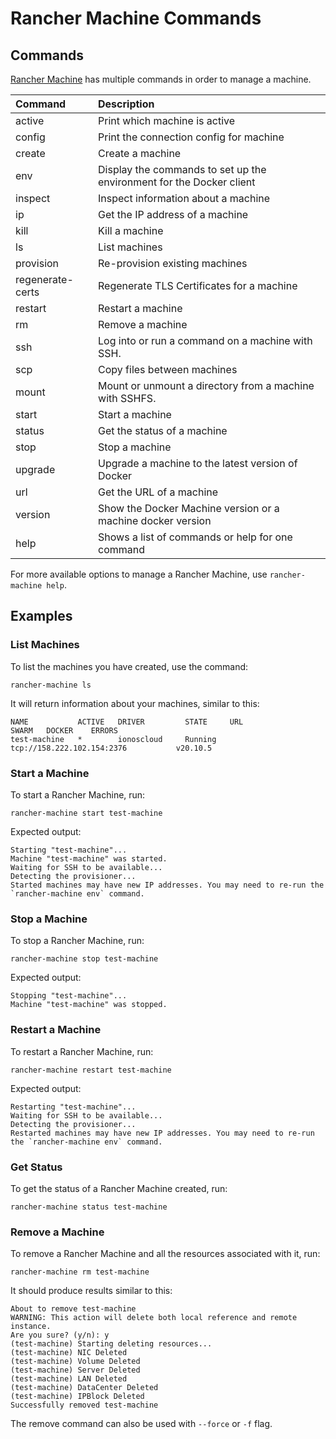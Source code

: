 # Rancher Machine Commands 

## Commands

[Rancher Machine](https://github.com/rancher/machine) has multiple commands in order to manage a machine. 

| Command | Description |
| :------ | :---------- |
| active		| Print which machine is active |
| config		| Print the connection config for machine |
| create		| Create a machine |
| env			| Display the commands to set up the environment for the Docker client |
| inspect		| Inspect information about a machine |
| ip			| Get the IP address of a machine |
| kill			| Kill a machine |
| ls			| List machines |
| provision		| Re-provision existing machines |
| regenerate-certs	| Regenerate TLS Certificates for a machine |
| restart		| Restart a machine |
| rm			| Remove a machine |
| ssh			| Log into or run a command on a machine with SSH. |
| scp			| Copy files between machines |
| mount		    | Mount or unmount a directory from a machine with SSHFS. |
| start		    | Start a machine |
| status		| Get the status of a machine |
| stop			| Stop a machine |
| upgrade		| Upgrade a machine to the latest version of Docker |
| url			| Get the URL of a machine |
| version		| Show the Docker Machine version or a machine docker version |
| help			| Shows a list of commands or help for one command |

For more available options to manage a Rancher Machine, use `rancher-machine help`.

## Examples

### List Machines

To list the machines you have created, use the command:

```
rancher-machine ls
```

It will return information about your machines, similar to this:

```
NAME           ACTIVE   DRIVER         STATE     URL                         SWARM   DOCKER    ERRORS
test-machine   *        ionoscloud     Running   tcp://158.222.102.154:2376           v20.10.5
```

### Start a Machine

To start a Rancher Machine, run: 

```
rancher-machine start test-machine
```

Expected output:

```
Starting "test-machine"...
Machine "test-machine" was started.
Waiting for SSH to be available...
Detecting the provisioner...
Started machines may have new IP addresses. You may need to re-run the `rancher-machine env` command.
```

### Stop a Machine

To stop a Rancher Machine, run: 

```
rancher-machine stop test-machine
```

Expected output:

```
Stopping "test-machine"...
Machine "test-machine" was stopped.
```

### Restart a Machine

To restart a Rancher Machine, run: 

```
rancher-machine restart test-machine
```

Expected output:

```
Restarting "test-machine"...
Waiting for SSH to be available...
Detecting the provisioner...
Restarted machines may have new IP addresses. You may need to re-run the `rancher-machine env` command.
```

### Get Status

To get the status of a Rancher Machine created, run: 

```
rancher-machine status test-machine
```

### Remove a Machine

To remove a Rancher Machine and all the resources associated with it, run: 

```
rancher-machine rm test-machine
```

It should produce results similar to this:

```
About to remove test-machine
WARNING: This action will delete both local reference and remote instance.
Are you sure? (y/n): y
(test-machine) Starting deleting resources...
(test-machine) NIC Deleted
(test-machine) Volume Deleted
(test-machine) Server Deleted
(test-machine) LAN Deleted
(test-machine) DataCenter Deleted
(test-machine) IPBlock Deleted
Successfully removed test-machine
```

The remove command can also be used with `--force` or `-f` flag. 
